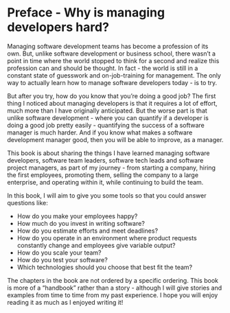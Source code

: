# Preface - Why is managing developers hard?

Managing software development teams has become a profession of its own. But, unlike software development or business school, there wasn’t a point in time where the world stopped to think for a second and realize this profession can and should be thought. In fact - the world is still in a constant state of guesswork and on-job-training for management. The only way to actually learn how to manage software developers today - is to try.

But after you try, how do you know that you’re doing a good job? The first thing I noticed about managing developers is that it requires a lot of effort, much more than I have originally anticipated. But the worse part is that unlike software development - where you can quantify if a developer is doing a good job pretty easily - quantifying the success of a software manager is much harder. And if you know what makes a software development manager good, then you will be able to improve, as a manager.

This book is about sharing the things I have learned managing software developers, software team leaders, software tech leads and software project managers, as part of my journey - from starting a company, hiring the first employees, promoting them, selling the company to a large enterprise, and operating within it, while continuing to build the team.

In this book, I will aim to give you some tools so that you could answer questions like:

* How do you make your employees happy?
* How much do you invest in writing software?
* How do you estimate efforts and meet deadlines?
* How do you operate in an environment where product requests constantly change and employees give variable output?
* How do you scale your team?
* How do you test your software?
* Which technologies should you choose that best fit the team?

The chapters in the book are not ordered by a specific ordering. This book is more of a “handbook” rather than a story - although I will give stories and examples from time to time from my past experience. I hope you will enjoy reading it as much as I enjoyed writing it!

